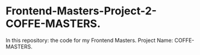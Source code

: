 # Frontend-Masters-Project-2-COFFE-MASTERS.
In this repository: the code for my Frontend Masters.   Project Name: COFFE-MASTERS.
